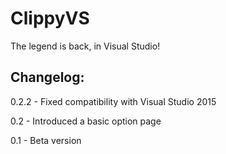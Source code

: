 ClippyVS
========

The legend is back, in Visual Studio!


Changelog:
----------
0.2.2  - Fixed compatibility with Visual Studio 2015

0.2    - Introduced a basic option page

0.1    - Beta version